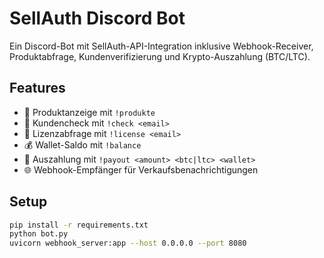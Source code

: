 # SellAuth Discord Bot

Ein Discord-Bot mit SellAuth-API-Integration inklusive Webhook-Receiver, Produktabfrage, Kundenverifizierung und Krypto-Auszahlung (BTC/LTC).

## Features

- 🛒 Produktanzeige mit `!produkte`
- 📧 Kundencheck mit `!check <email>`
- 🔐 Lizenzabfrage mit `!license <email>`
- 💰 Wallet-Saldo mit `!balance`
- 💸 Auszahlung mit `!payout <amount> <btc|ltc> <wallet>`
- 🌐 Webhook-Empfänger für Verkaufsbenachrichtigungen

## Setup

```bash
pip install -r requirements.txt
python bot.py
uvicorn webhook_server:app --host 0.0.0.0 --port 8080
 
